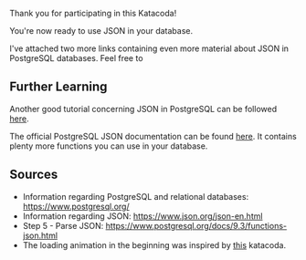 Thank you for participating in this Katacoda!

You're now ready to use JSON in your database.

I've attached two more links containing even more material about JSON in PostgreSQL databases. Feel free to 

## Further Learning

Another good tutorial concerning JSON in PostgreSQL can be
followed [here](https://www.postgresqltutorial.com/postgresql-json/).

The official PostgreSQL JSON documentation can be found [here](https://www.postgresql.org/docs/current/functions-json.html).
It contains plenty more functions you can use in your database.

## Sources

- Information regarding PostgreSQL and relational databases: https://www.postgresql.org/
- Information regarding JSON: https://www.json.org/json-en.html
- Step 5 - Parse JSON: https://www.postgresql.org/docs/9.3/functions-json.html
- The loading animation in the beginning was inspired
  by [this](https://katacoda.com/scenario-examples/scenarios/displaying-progress-spinner) katacoda.
